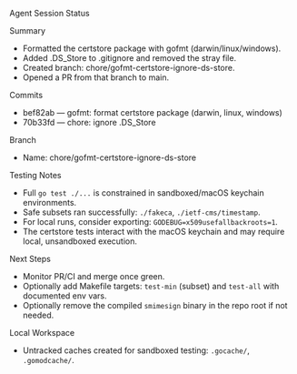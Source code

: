 Agent Session Status

Summary
- Formatted the certstore package with gofmt (darwin/linux/windows).
- Added .DS_Store to .gitignore and removed the stray file.
- Created branch: chore/gofmt-certstore-ignore-ds-store.
- Opened a PR from that branch to main.

Commits
- bef82ab — gofmt: format certstore package (darwin, linux, windows)
- 70b33fd — chore: ignore .DS_Store

Branch
- Name: chore/gofmt-certstore-ignore-ds-store

Testing Notes
- Full `go test ./...` is constrained in sandboxed/macOS keychain environments.
- Safe subsets ran successfully: `./fakeca`, `./ietf-cms/timestamp`.
- For local runs, consider exporting: `GODEBUG=x509usefallbackroots=1`.
- The certstore tests interact with the macOS keychain and may require local, unsandboxed execution.

Next Steps
- Monitor PR/CI and merge once green.
- Optionally add Makefile targets: `test-min` (subset) and `test-all` with documented env vars.
- Optionally remove the compiled `smimesign` binary in the repo root if not needed.

Local Workspace
- Untracked caches created for sandboxed testing: `.gocache/`, `.gomodcache/`.
